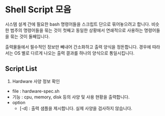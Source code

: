 # Shell Script 모음

시스템 설계 간에 필요한 bash 명령어들을 스크립트 단으로 묶어놓으려고 합니다. 비슷한 범주의 명령어들을 묶는 것이 첫째고 동일한 상황에서 연쇄적으로 사용하는 명령어들을 묶는 것이 둘째입니다. 

 출력물들에서 필수적인 정보만 빼내어 간소화하고 출력 양식을 정돈합니다. 경우에 따라서는 OS 별로 다르게 나오는 출력 결과를 하나의 양식으로 통일시킵니다.  

## Script List 

1. Hardware 사양 정보 확인
- file : hardware-spec.sh
- 기능 : cpu, memory, disk 등의 사양 및 사용 현황을 출력합니다. 
- option 
    - [-d] : 출력 샘플을 제시합니다. 실제 사양을 검사하지 않습니다.
    